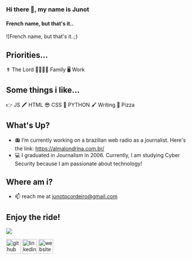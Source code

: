 ### Hi there 👋, my name is Junot
#### French name, but that's it..
![French name, but that's it..;)

## Priorities...
✝️ The Lord 👨‍👩‍👦‍👦 Family 🖥 Work

## Some things i like...
 👉 JS 🖍 HTML 😎 CSS 🐍 PYTHON 🖌 Writing 🍕 Pizza 
 
## What's Up? 
- 📻 I’m currently working on a brazilian web radio as a journalist. Here's the link: https://almalondrina.com.br/ 
- 💻 I graduated in Journalism  in 2006. Currently, I am studying Cyber Security because I am passionate about technology!

## Where am i?
- 📫 reach me at junotpcordeiro@gmail.com 

## Enjoy the ride!

<img src="https://github.com/saadeghi/saadeghi/blob/master/dino.gif?raw=true" widht="200px">


[<img src='https://cdn.jsdelivr.net/npm/simple-icons@3.0.1/icons/github.svg' alt='github' height='40'>](https://github.com/junotaugusto)  [<img src='https://cdn.jsdelivr.net/npm/simple-icons@3.0.1/icons/linkedin.svg' alt='linkedin' height='40'>](https://www.linkedin.com/in/junotaugusto/?_l=pt_BR/)  [<img src='https://cdn.jsdelivr.net/npm/simple-icons@3.0.1/icons/icloud.svg' alt='website' height='40'>](https://junotaugusto.github.io/meu-portfolio-2022/)  

